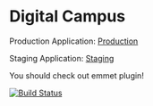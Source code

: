 Digital Campus
==============

Production Application: [Production](https://digitalcampus.herokuapp.com)

Staging Application: [Staging](https://digitalcampus-staging.herokuapp.com)

You should check out emmet plugin!

[![Build Status](https://travis-ci.org/novaroma/digitalcampus.png?branch=development)](https://travis-ci.org/novaroma/digitalcampus)
